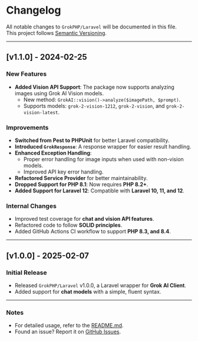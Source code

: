 # Changelog

All notable changes to `GrokPHP/Laravel` will be documented in this file.  
This project follows [Semantic Versioning](https://semver.org/).

---

## [v1.1.0] - 2024-02-25
### New Features
- **Added Vision API Support**: The package now supports analyzing images using Grok AI Vision models.
    - New method: `GrokAI::vision()->analyze($imagePath, $prompt)`.
    - Supports models: `grok-2-vision-1212`, `grok-2-vision`, and `grok-2-vision-latest`.

### Improvements
- **Switched from Pest to PHPUnit** for better Laravel compatibility.
- **Introduced `GrokResponse`**: A response wrapper for easier result handling.
- **Enhanced Exception Handling**:
    - Proper error handling for image inputs when used with non-vision models.
    - Improved API key error handling.
- **Refactored Service Provider** for better maintainability.
- **Dropped Support for PHP 8.1**: Now requires **PHP 8.2+**.
- **Added Support for Laravel 12**: Compatible with **Laravel 10, 11, and 12**.

### Internal Changes
- Improved test coverage for **chat and vision API features**.
- Refactored code to follow **SOLID principles**.
- Added GitHub Actions CI workflow to support **PHP 8.3, and 8.4**.


---

## [v1.0.0] - 2025-02-07
### Initial Release
- Released `GrokPHP/Laravel` v1.0.0, a Laravel wrapper for **Grok AI Client**.
- Added support for **chat models** with a simple, fluent syntax.

---

### Notes
- For detailed usage, refer to the [README.md](README.md).
- Found an issue? Report it on [GitHub Issues](https://github.com/grok-php/laravel/issues).  
